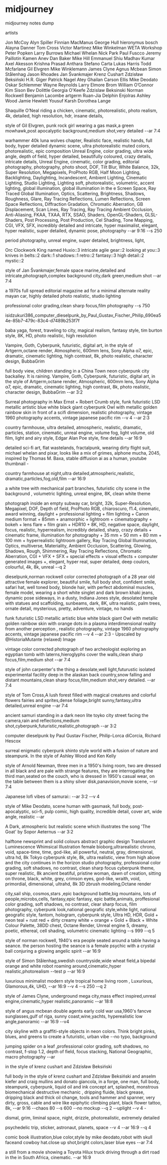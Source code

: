 # midjourney
midjourney notes dump

artists

Jon McCoy
Alyn Spiller
Finnian MacManus
George Hull
hieronymus bosch
Alayna Danner
Tom Cross
Victor Martinez
Mike Winkelman
WETA Workshop
Peter Popken
Larry Burrows 
Michael Whelan 
Nick Park
Paul Fuscco
Jeremy Paillotin
Kamen Anev
Dan Baker
Mike Hill
Emmanuel Shiu
Madhav Kumar
Axel Akesson
Krishna Prasad Anthara
Stefano Carta
Lukas Harris
Todd Mcfarlane
Gil Elvgren
Mike Winklemann
James Clyne
Agnus Mcbean
Simon Stålenhag
Jason Rhoades
Jan Švankmajer
Krenz Cushart
Zdzisław Beksiński
H.R. Giger
Patrick Nagel
Atey Ghailan
Carson Ellis
Mike Deodato
Oskar Schlemmer
Wayne Reynolds
Larry Elmore
Brom
William O’Connor
Kim Sison
Bev Dolittle
Georgia O'Keefe
Zdzislaw Beksinski
Norman Rockwell
Benjamin Lacombe
artgerm 
Ruan-Jia
Delphin Enjolras 
Ashley Wood
Jamie Hewlett
Yousuf Karsh
Dorothea Lange



Shaquille O’Neal riding a chicken, cinematic, photorealistic, photo realism, 4k, detailed, high resolution, hdr, insane details,


style of Gil Elvgren, punk rock girl wearing a gas mask,a green mowhawk,post apocalyptic background,medium shot,very detailed --ar 7:4

warhammer 40k luna wolves chapter, Realistic face, realistic hands, full body, hyper detailed dynamic scene, ultra photorealistic muted colors, photorealistic, epic composition Unreal Engine, color grading, ultra wide angle, depth of field, hyper detailed, beautifully coloured, crazy details, intricate details, Unreal Engine, cinematic, color grading, editorial photography, photography, photo shoot, DOF, Tilt Blur, White Balance, 32k, Super Resolution, Megapixels, ProPhoto RGB, Half Moon Lighting, Backlighting, Daylighting, Incandescent, Ambient Lighting, Cinematic Lighting, Studio Lighting, Lighting soft, photorealistic, volumetric, accent lighting, global illumination, global illumination in the e Screen Space, Ray Traced Global Illumination, Optics, Scattering, Brightness, Shadows, Roughness, Glare, Ray Tracing Reflections, Lumen Reflections, Screen Space Reflections, Diffraction Gradation, Chromatic Aberration, GB Displacement, Scan Lines, Ray Tracing, Ray Tracing Ambient Occlusion, Anti-Aliasing, FKAA, TXAA, RTX, SSAO, Shaders, OpenGL-Shaders, GLSL-Shaders, Post Processing, Post Production, Cel Shading, Tone Mapping, CGI, VFX, SFX, incredibly detailed and intricate, hyper maximalist, elegant, hyper realistic, super detailed, dynamic pose, photography --ar 9:16 --s 250

period photography, unreal engine, super detailed, brightness, light,


Orc Clockwork King named Huxio::3 intricate agile gear::2 looking at you::3 knives in belts::2 dark::1 shadows::1 retro::2 fantasy::3 high detail::2 mystic::2 

style of Jan Švankmajer,female space marine,detailed and intricate,photograph,complex background city,dark green,medium shot --ar 7:4

a 1970s full spread editorial magazine ad for a minimal alternate reality mayan car, highly detailed photo realistic, studio lighting 

professional color grading,clean sharp focus,film photography --s 750 

isidzukuri386_computer_dieselpunk_by_Paul_Gustav_Fischer_Philip_690ea54e-85b7-479c-83c4-d7489b253f7f

baba yaga, forest, traveling to city, magical realism, fantasy style, tim burton style, 8K, HD, photo realistic, high resolution

Vampire, Goth, Cyberpunk, futuristic, digital art, in the style of Artgerm,octane render, Atmospheric, 600mm lens, Sony Alpha α7, epic, dramatic, cinematic lighting, high contrast, 8k, photo realistic, character design, BubbaGrim

full body view, children standing in a China Town neon cyberpunk city backalley. It is raining. Vampire, Goth, Cyberpunk, futuristic, digital art, in the style of Artgerm,octane render, Atmospheric, 600mm lens, Sony Alpha α7, epic, dramatic, cinematic lighting, high contrast, 8k, photo realistic, character design, BubbaGrim --ar 3:2

Surreal photography in Max Ernst + Robert Crumb style, funk futuristic LSD metallic artistic blue white black giant cyberpunk Owl with metallic golden rainbow skin in front of a scifi dimension, realistic photography, vintage 1960 photography accents, vintage japanese pacific rim --v 4 --ar 2:3

country farmhouse, ultra detailed, atmospheric, realistic, dramatic, particles, station, cinematic, unreal engine, volume fog, light volume, old film, light and airy style, Edgar Alan Poe style, fine details --ar 16:9

detailed sci-fi art, flat wastelands, fractalpunk, wearing dirty flight suit, michael whelan and pixar, looks like a mix of grimes, alphone mucha, 2045, inspired by Thomas M. Baxa, stable diffusion ai as a human, youtube thumbnail -

country farmhouse at night,ultra detailed,atmospheric,realistic, dramatic,particles,fog,old,film --ar 16:9

a white tree with mechanical part branches, futuristic city scene in the background , volumetric lighting, unreal engine, 8K, clean white theme 

photograph inside an empty subway car, bright, 32k, Super-Resolution, Megapixel, DOF, Depth of field, ProPhoto RGB, chiaroscuro, f1.4, cinematic, award winning, daylight + professional lighting + film lighting + Canon medium format + 85mm + anamorphic + lightroom + cinematography + bokeh + lens flare + film grain + HDR10 + 8K, HD, negative space, daylight, focus, realistic, hyperrealism, incredibly detailed, sharp, crazy details + cinematic frame, illumination for photography + 35 mm + 50 mm + 80 mm + 100 mm + hyperrealistic lightroom gallery, Ray Tracing Global Illumination, Optics, multiverse, Materiality, Ambient Occlusion, Scattering, Glowing, Shadows, Rough, Shimmering, Ray Tracing Reflections, Chromatic Aberration, CGI + VFX + SFX + special effects + visual effects + computer generated images +, elegant, hyper real, super detailed, deep coulors, colourful, 4k, 8k, unreal --q 2

dieselpunk,norman rockwell color corrected photograph of a 28 year old attractive female explorer, beautiful smile, full body shot, confident smile, safari hat, well toned body, blonde hair, with perfect abdominal muscles, female model, wearing a short white singlet and dark brown khaki jeans, dynamic pose sideways, in a dusty, Indiana Jones style, desolated temple with statues and scaffolding, sunbeams, dark, 8K, ultra realistic, palm trees, ornate detail, mysterious, pretty, adventure, vintage, no hands 

funk futuristic LSD metallic artistic blue white black giant Owl with metallic golden rainbow skin with orange dots in a plasma interdimensional reality from another perception , realistic photography, vintage 1960 photography accents, vintage japanese pacific rim --v 4 --ar 2:3 - Upscaled by @HistoriaMutante (relaxed)
Image

vintage color corrected photograph of two archeologist exploring an egyptian tomb with laterns,hieroglyphs cover the walls,clean sharp focus,film,medium shot --ar 7:4

style of john carpenter's the thing a desolate,well light,futurustic isolated experimental facility deep in the alaskan back country,snow falling and distant mountains,clean sharp focus,film,medium shot,very detailed. --ar 7:4  


style of Tom Cross,A lush forest filled with magical creatures and colorful flowers fairies and sprites,dense foliage,bright sunny,fantasy,ultra detailed,unreal engine --ar 7:4


ancient samuri standing in a dark  neon lite toyko city street facing the camera,rain and reflections,medium shot,cyberpunk,futuristic,realistic,photograph --ar 3:2

computer dieselpunk by Paul Gustav Fischer, Philip-Lorca diCorcia, Richard Hescox 

surreal enigmatic cyberpunk shinto style world with a fusion of nature and steampunk. In the style of Ashley Wood and Ken Kelly 


style of Arnold Newman, three men in a 1950's living room, two are dressed in all black and are pale with strange features, they are interrogating the third man,seated on the couch, who is dressed in 1950's casual wear, on the table between them is a shiny silver disk,panavision,movie scene, --sr 7:4

Japanese lofi vibes of samurai:: --ar 3:2 --v 4 

style of Mike Deodato, scene human with gasmask, full body, post-apocalyptic, sci-fi, pulp comic, high quality, incredible detail, cover art, wide angle, realistic --ar

A Dark, atmospheric but realistic scene which illustrates the song 'The Goat' by Sopor Aeternus --ar 3:2 

halftone newsprint and solid colours abstract graphic design
Translucent Luminescence
Whimsical Illustration
female bioborg,ultrarealistic
chrono, void, space-time, time, god-like, all powerful, neutral, gray, dimensional, ultra hd, 8k
Tokyo cyberpunk style, 8k, ultra realistic, view from high above and the city continues in the horizon
studio photography, professional color grading, soft shadows, no contrast, clean sharp focus
cyberpunk theme, super realistic, 8k
ancient beatiful, pristine woman, dawn of creation, sitting on throne, black, white, grey, crimson eyes, god-like, wraith, void, primordial, dimensional, ultrahd, 8k 
3D zbrush modeling,Octane render 

city,sail ship, cosmos,stars ,epic background battle,big mountains, lots of people,microbs,cells, fantasy,epic fantasy, epic battle,animals, proffesional color grading, soft shadows, no contrast, clear sharp focus, film photography, cyberpunk look,national geografic style,white light, national geografic style, fantom, hologram, cyberpunk style, Ultra HD, HDR, Gold + neon teal + rust red + dirty creamy white + orange + Gold + Black + White Colour Palette, 38DD chest, Octane Render, Unreal engine 5, dreamy, poetic, ethereal, cell shading, volumetric cinematic lighting --s 999 --q 5 

style of norman rockwell, 1940's era people seated around a table having a seance. the person hosting the seance is a female psychic with a crystal ball conjuring a glowing angelic spirit --ar 16:9

style of Simon Stålenhag,swedish countryside,wide wheat field,a bipedal orange and white robot roaming around,cinematic,hyper realistic,photorealism --test p --ar 16:9

luxurious minimalist modern style tropical home living room , Luxurious, Glamorous,4k, UHD, --ar 16:9 --v 4 --s 250 --q 2

style of James Clyne, underground mega city,mass effect inspired,unreal engine,cinematic,hyper realistic,panoramic --ar 18:8

style of angus mcbean double agents early cold war usa,1960's fancve sunglasses,gulf of riga, sunny coast,wine,yachts, hyperealistic  low angle,panoramic --ar 16:9 --v4



city skyline with a graffiti-style objects in neon colors. Think bright pinks, blues, and greens to create a futuristic, urban vibe --no typo, background

jumping spider on a leaf ,professional color grading, soft shadows, no contrast, f-stop 1.2, depth of field, focus stacking, National Geographic, macro photography --ar

 in the style of krenz cushart and Zdzisław Beksiński 

full body in the style of krenz cushart and Zdzisław Beksiński and anselm kiefer and craig mullins and donato giancola, in a forge, one man, full body, steampunk, cyberpunk, liquid oil and ink concept art, splashed, monstrous biomechanical destructive mechanic , dripping fluide, black grease, dripping black and thick oil change, tools and hammer and spanner, very dirty, gross, cable and wire like epiphytic climbing plant, black flower tattoo, 8k, --ar 9:16 --chaos 80 --s 600 --no mockup --q 2 --uplight --v 4 -

dismal, grim, liminal space, night, drizzle, photorealistic, extremely detailed

psychedelic trip, sticker, astronaut, planets, space --v 4 --ar 16:9 --q 4 

comic book illustration,blue color,style by mike deodato,robot with skull faceand cowboy hat.close up shot,bright colors,laser blue eyes --ar 7:4


a still from a movie showing a Toyota Hilux truck driving through a dirt road in the in South Africa, cinematic. --ar 16:9
